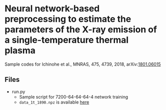 # Neural network-based preprocessing to estimate the parameters of the X-ray emission of a single-temperature thermal plasma

Sample codes for Ichinohe et al., MNRAS, 475, 4739, 2018, arXiv:[1801.06015](http://arxiv.org/abs/1801.06015)


## Files
- run.py
  - Sample script for 7200-64-64-64-4 network training
  - `data_1t_1890.npz` is available [here](http://www-x.phys.se.tmu.ac.jp/~ichinohe/data_1t_1890.npz.gz)
